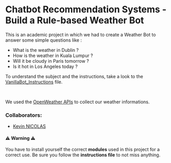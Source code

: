 # Chatbot Recommendation Systems - Build a Rule-based Weather Bot

This is an academic project in which we had to create a Weather Bot to answer some simple questions like :
<ul>
    <li>What is the weather in Dublin ?</li>
    <li>How is the weather in Kuala Lumpur ?</li>
    <li>Will it be cloudy in Paris tomorrow ?</li>
    <li>Is it hot in Los Angeles today ?</li>
</ul>

To understand the subject and the instructions, take a look to the [VanillaBot_Instructions](https://github.com/ikhlo/Vanilla_WeatherBot/blob/main/VanillaBot_Instructions.pdf) file.

</br> 

We used the [OpenWeather APIs](https://openweathermap.org/api) to collect our weather informations.


### Collaborators:

<ul><li><a href=https://github.com/kevinnclas>Kevin NICOLAS</a></li></ul>


#### :warning: Warning :warning:

You have to install yourself the correct **modules** used in this project for a correct use. Be sure you follow the **instructions file** to not miss anything.
